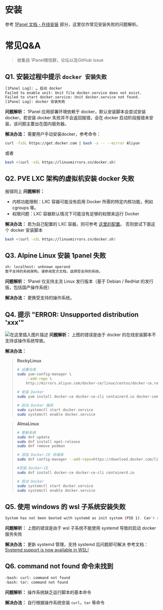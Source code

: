 # 安装

参考 [1Panel 文档 - 在线安装](https://1panel.cn/docs/installation/online_installation/) 部分，这里仅作常见安装失败的问题解析。

# 常见Q&A
> 收集自 1Panel微信群，论坛以及GitHub issue

## Q1. 安装过程中提示 `docker 安装失败`
```bash
[1Panel Log]: … 启动 docker
Failed to enable unit: Unit file docker.service does not exist.
Failed to start docker.service: Unit docker.service not found.
[1Panel Log]: docker 安装失败
```
**问题解析：**
1Panel 应用部署环境依赖于 docker，默认安装脚本会尝试安装 docker，若安装 docker 失败并不会返回报错，会在 docker 启动阶段报错未安装，该问题主要出在国内服务器。

**解决办法：**
需要用户手动安装docker，参考命令：
```bash
curl -fsSL https://get.docker.com | bash -s -- --mirror Aliyun
```
或者
```bash
bash <(curl -sSL https://linuxmirrors.cn/docker.sh)
```

## Q2. PVE LXC 架构的虚拟机安装 docker 失败
报错同上
**问题解析：**
- 内核功能限制：LXC 容器可能没有启用 Docker 所需的特定内核功能，例如 cgroups 等。
- 权限问题：LXC 容器默认情况下可能没有足够的权限来运行 Docker

**解决办法：**
若为自己配置的 LXC 容器，则可参考 [这里的配置](https://www.anye.xyz/archives/1700913888051#pve-lxc-%E8%BF%90%E8%A1%8C-docker)。
否则尝试下面这个 docker 安装脚本
```bash
bash <(curl -sSL https://linuxmirrors.cn/docker.sh)
```
## Q3. Alpine Linux 安装 1panel 失败
```bash
sh: localhost: unknown operand
暂不支持的系统架构，请参阅官方文档，选择受支持的系统。
```
**问题解析：**
1Panel 仅支持主流 Linux 发行版本（基于 Debian / RedHat 的发行版，包括国产操作系统）

**解决办法：**
更换受支持的操作系统。

## Q4. 提示 "ERROR: Unsupported distribution 'xxx'"
![在这里插入图片描述](https://i-blog.csdnimg.cn/direct/8186b43660c34a39adac0037915c0f35.png)
**问题解析：**
上图的错误是由于 docker 的在线安装脚本不支持该操作系统导致。

**解决办法：**

> **RockyLinux**
> 
> ```bash
> # 设置仓库
> sudo yum-config-manager \
>     --add-repo \
>     http://mirrors.aliyun.com/docker-ce/linux/centos/docker-ce.repo
>     
> # 安装 Docker
> sudo yum install docker-ce docker-ce-cli containerd.io docker-compose-plugin
>
> # 启动 Docker 服务
> sudo systemctl start docker.service
> sudo systemctl enable docker.service
>    ```

> **AlmaLinux**
>
> ```bash
> # 更新系统
> sudo dnf update
> sudo dnf install epel-release
> sudo dnf remove podman
> 
> # 添加 Docker-CE 存储库
> sudo dnf config-manager --add-repo=https://download.docker.com/linux/centos/docker-ce.repo
>
> #安装 Docker-CE
> sudo dnf install docker-ce docker-ce-cli containerd.io
>
> # 启动 Docker
> sudo systemctl start docker.service
> sudo systemctl enable docker.service
> ```

## Q5. 使用 windows 的 wsl 子系统安装失败
```bash
System has not been booted with systemd as init system (PID 1). Can't operate. Failed to connect to bus: Host is down
```
**问题解析：**
上图的错误是由于 wsl 子系统不能使用 systemd 导致的启动 docker 服务失败

**解决办法：**
更新 systemd 管理，支持 systemd 后问题即可解决
参考文档：[Systemd support is now available in WSL!](https://devblogs.microsoft.com/commandline/systemd-support-is-now-available-in-wsl/)

## Q6. command not found 命令未找到
```bash
-bash: curl: command not found
-bash: tar: command not found
```
**问题解析：**
操作系统缺乏运行脚本的基本命令

**解决办法：**
自行根据操作系统安装 `curl`，`tar` 等命令